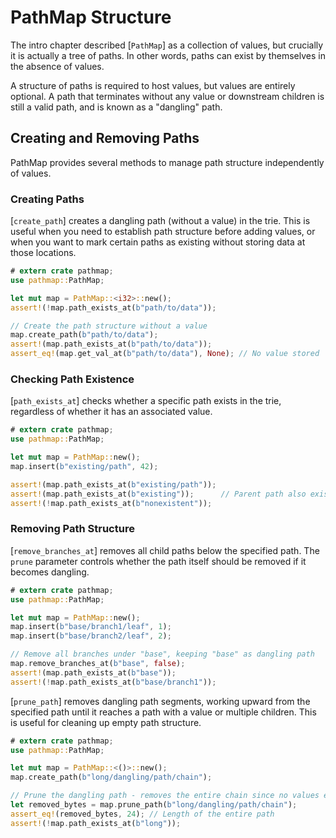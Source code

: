 
# PathMap Structure
The intro chapter described [`PathMap`] as a collection of values, but crucially it is actually a tree of paths.  In other words, paths can exist by themselves in the absence of values.

A structure of paths is required to host values, but values are entirely optional.  A path that terminates without any value or downstream children is still a valid path, and is known as a "dangling" path.

## Creating and Removing Paths
PathMap provides several methods to manage path structure independently of values.

### Creating Paths
[`create_path`] creates a dangling path (without a value) in the trie. This is useful when you need to establish path structure before adding values, or when you want to mark certain paths as existing without storing data at those locations.

```rust
# extern crate pathmap;
use pathmap::PathMap;

let mut map = PathMap::<i32>::new();
assert!(!map.path_exists_at(b"path/to/data"));

// Create the path structure without a value
map.create_path(b"path/to/data");
assert!(map.path_exists_at(b"path/to/data"));
assert_eq!(map.get_val_at(b"path/to/data"), None); // No value stored
```

### Checking Path Existence
[`path_exists_at`] checks whether a specific path exists in the trie, regardless of whether it has an associated value.

```rust
# extern crate pathmap;
use pathmap::PathMap;

let mut map = PathMap::new();
map.insert(b"existing/path", 42);

assert!(map.path_exists_at(b"existing/path"));
assert!(map.path_exists_at(b"existing"));      // Parent path also exists
assert!(!map.path_exists_at(b"nonexistent"));
```

### Removing Path Structure
[`remove_branches_at`] removes all child paths below the specified path. The `prune` parameter controls whether the path itself should be removed if it becomes dangling.

```rust
# extern crate pathmap;
use pathmap::PathMap;

let mut map = PathMap::new();
map.insert(b"base/branch1/leaf", 1);
map.insert(b"base/branch2/leaf", 2);

// Remove all branches under "base", keeping "base" as dangling path
map.remove_branches_at(b"base", false);
assert!(map.path_exists_at(b"base"));
assert!(!map.path_exists_at(b"base/branch1"));
```

[`prune_path`] removes dangling path segments, working upward from the specified path until it reaches a path with a value or multiple children. This is useful for cleaning up empty path structure.

```rust
# extern crate pathmap;
use pathmap::PathMap;

let mut map = PathMap::<()>::new();
map.create_path(b"long/dangling/path/chain");

// Prune the dangling path - removes the entire chain since no values exist
let removed_bytes = map.prune_path(b"long/dangling/path/chain");
assert_eq!(removed_bytes, 24); // Length of the entire path
assert!(!map.path_exists_at(b"long"));
```
